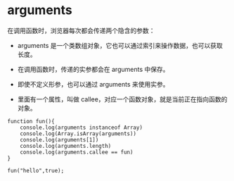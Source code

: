 # arguments

在调用函数时，浏览器每次都会传递两个隐含的参数：

- arguments 是一个类数组对象，它也可以通过索引来操作数据，也可以获取长度。

- 在调用函数时，传递的实参都会在 arguments 中保存。

- 即使不定义形参，也可以通过 arguments 来使用实参。

- 里面有一个属性，叫做 callee，对应一个函数对象，就是当前正在指向函数的对象。

```
function fun(){
    console.log(arguments instanceof Array)
    console.log(Array.isArray(arguments))
    console.log(arguments[1])
    console.log(arguments.length)
    console.log(arguments.callee == fun)
}

fun("hello",true);
```